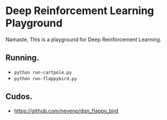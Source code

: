 # Deep Reinforcement Learning Playground

Namaste. This is a playground for Deep Reinforcement Learning.

## Running.

- `python run-cartpole.py`
- `python run-flappybird.py`

## Cudos.

- https://github.com/nevenp/dqn_flappy_bird

